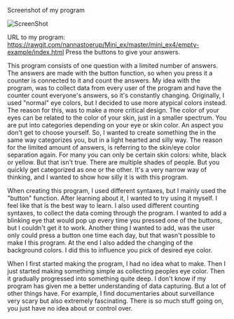 Screenshot of my program 

![ScreenShot](https://github.com/nannastoerup/Mini_ex/blob/master/mini_ex4/screenshot%20mini_ex4.png)

URL to my program: https://rawgit.com/nannastoerup/Mini_ex/master/mini_ex4/empty-example/index.html 
Press the buttons to give your answers. 

This program consists of one question with a limited number of answers. The answers are made with the button function, so when you press it a counter is connected to it and count the answers. My idea with the program, was to collect data from every user of the program and have the counter count everyone's answers, so it's constantly changing. Originally, I used "normal" eye colors, but I decided to use more atypical colors instead. The reason for this, was to make a more critical design. The color of your eyes can be related to the color of your skin, just in a smaller spectrum. You are put into categories depending on your eye or skin color. An aspect you don't get to choose yourself. So, I wanted to create something the in the same way categorizes you, but in a light hearted and silly way. The reason for the limited amount of answers, is referring to the skin/eye color separation again. For many you can only be certain skin colors: white, black or yellow. But that isn't true. There are multiple shades of people. But you quickly get categorized as one or the other. It's a very narrow way of thinking, and I wanted to show how silly it is with this program. 

When creating this program, I used different syntaxes, but I mainly used the "button" function. After learning about it, I wanted to try using it myself. I feel like that is the best way to learn. I also used different counting syntaxes, to collect the data coming through the program. I wanted to add a blinking eye that would pop up every time you pressed one of the buttons, but I couldn't get it to work. Another thing I wanted to add, was the user only could press a button one time each day, but that wasn't possible to make I this program. At the end I also added the changing of the background colors. I did this to influence you pick of desired eye color.

When I first started making the program, I had no idea what to make. Then I just started making something simple as collecting peoples eye color. Then it gradually progressed into something quite deep. I don't know if my program has given me a better understanding of data capturing. But a lot of other things have. For example, I find documentaries about surveillance very scary but also extremely fascinating. There is so much stuff going on, you just have no idea about or control over. 
